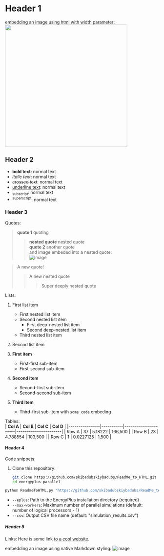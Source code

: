 # Header 1
embedding an image using html with width parameter: <br />
<img src="https://github.com/user-attachments/assets/530d180d-d88e-4198-883f-3fa9c9808ec0" width="400"> <br />

## Header 2
- **bold text**: normal text
- *italic text*: normal text
- ~~crossed text~~: normal text
- <ins>underline text</ins>: normal text
- <sub>subscript</sub>: normal text
- <sup>superscript</sup>: normal text

### Header 3
Quotes:
> **quote 1** quoting
> > **nested quote** nested quote <br />
> **quote 2** another quote <br />
> > and image embeded into a nested quote: <br />
> > ![image](https://github.com/user-attachments/assets/829eb1d6-b457-4fff-a924-5748cb1bdef3) <br />

> A new quote!
> > A new nested quote
> > > Super deeply nested quote

Lists: <br />
1. First list item
   - First nested list item
   - Second nested list item
     - First deep-nested list item
     - Second deep-nested list item
   - Third nested list item
2. Second list item

1. **First item**
   - First-first sub-item
   - First-second sub-item

2. **Second item**
   - Second-first sub-item
   - Second-second sub-item

3. **Third item**
   - Third-first sub-item with `some code` embeding

Tables: <br />
| **Col A**      | **Col B** | **Col C** | **Col D** |
|----------------|-----------|----------------------|-----------------------|
| Row A     | 37        | 5.18222              | 166,500               |
| Row B    | 23        | 4.788554             | 103,500               |
| Row C      | 1         | 0.0227125            | 1,500                 |


#### Header 4
Code snippets: <br />
1. Clone this repository:
   ```bash
   git clone https://github.com/skibadubskiybadubs/ReadMe_to_HTML.git
   cd energyplus-parallel
   ```

```bash
python ReadmeToHTML.py "https://github.com/skibadubskiybadubs/ReadMe_to_HTML/blob/main/test/test.md" "test.html"
```

- `--eplus`: Path to the EnergyPlus installation directory (required)
- `--max-workers`: Maximum number of parallel simulations (default: number of logical processors - 1)
- `--csv`: Output CSV file name (default: "simulation_results.csv")

##### Header 5
Links:
Here is some link [to a cool website](https://mybro.win/).

embedding an image using native Markdown styling:
![image](https://github.com/user-attachments/assets/2e1be662-effa-4af2-ad9b-c659947078e7)
